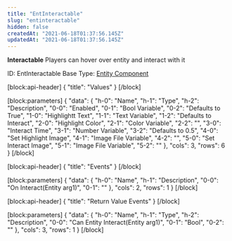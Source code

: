 ```yaml
---
title: "EntInteractable"
slug: "entinteractable"
hidden: false
createdAt: "2021-06-18T01:37:56.145Z"
updatedAt: "2021-06-18T01:37:56.145Z"
---
```

**Interactable**
Players can hover over entity and interact with it

ID: EntInteractable
Base Type: [Entity Component](doc:componententity)

[block:api-header]
{
  "title": "Values"
}
[/block]

[block:parameters]
{
  "data": {
    "h-0": "Name",
    "h-1": "Type",
    "h-2": "Description",
    "0-0": "Enabled",
    "0-1": "Bool Variable",
    "0-2": "Defaults to True",
    "1-0": "Highlightt Text",
    "1-1": "Text Variable",
    "1-2": "Defaults to Interact",
    "2-0": "Highlight Color",
    "2-1": "Color Variable",
    "2-2": "",
    "3-0": "Interact Time",
    "3-1": "Number Variable",
    "3-2": "Defaults to 0.5",
    "4-0": "Set Highlight Image",
    "4-1": "Image File Variable",
    "4-2": "",
    "5-0": "Set Interact Image",
    "5-1": "Image File Variable",
    "5-2": ""
  },
  "cols": 3,
  "rows": 6
}
[/block]

[block:api-header]
{
  "title": "Events"
}
[/block]

[block:parameters]
{
  "data": {
    "h-0": "Name",
    "h-1": "Description",
    "0-0": "On Interact(Entity arg1)",
    "0-1": ""
  },
  "cols": 2,
  "rows": 1
}
[/block]

[block:api-header]
{
  "title": "Return Value Events"
}
[/block]

[block:parameters]
{
  "data": {
    "h-0": "Name",
    "h-1": "Type",
    "h-2": "Description",
    "0-0": "Can Entity Interact(Entity arg1)",
    "0-1": "Bool",
    "0-2": ""
  },
  "cols": 3,
  "rows": 1
}
[/block]